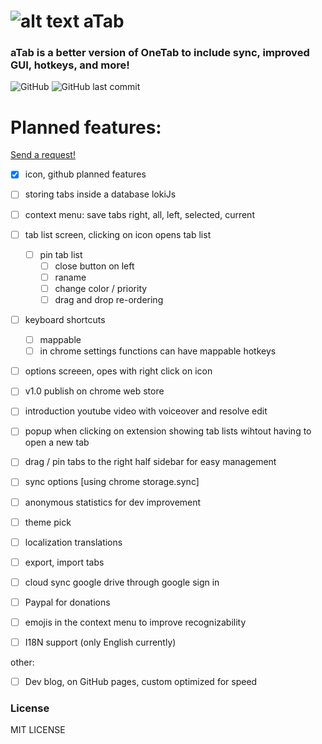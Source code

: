 # ![alt text](https://github.com/ArtDor2/noTab/blob/master/src/assets/icons/a48.png "aTab") aTab
### aTab is a better version of OneTab to include sync, improved GUI, hotkeys, and more!

<p>
  <img src="https://img.shields.io/github/license/ArtDor2/aTab.svg?style=flat-square" alt="GitHub">
  <img src="https://img.shields.io/github/last-commit/ArtDor2/aTab.svg?style=flat-square" alt="GitHub last commit">
</p>

# Planned features:
[Send a request!](https://github.com/ArtDor2/aTab/issues/new "Send request!")

 - [x] icon, github planned features
 - [ ] storing tabs inside a database lokiJs
 - [ ] context menu: save tabs right, all, left, selected, current
 - [ ] tab list screen, clicking on icon opens tab list
 	- [ ] pin tab list
		- [ ] close button on left
		- [ ] raname
		- [ ] change color / priority
		- [ ] drag and drop re-ordering
 - [ ] keyboard shortcuts
	- [ ] mappable
	- [ ] in chrome settings functions can have mappable hotkeys
 - [ ] options screeen, opes with right click on icon
 
 - [ ] v1.0 publish on chrome web store 
 - [ ] introduction youtube video with voiceover and resolve edit
 
 - [ ] popup when clicking on extension showing tab lists wihtout having to open a new tab
 - [ ] drag / pin tabs to the right half sidebar for easy management

 - [ ] sync options [using chrome storage.sync]
 - [ ] anonymous statistics for dev improvement
 - [ ] theme pick
 - [ ] localization translations
 - [ ] export, import tabs
 - [ ] cloud sync google drive through google sign in
 - [ ] Paypal for donations
 - [ ] emojis in the context menu to improve recognizability
 - [ ] I18N support (only English currently)
 
 other:
 - [ ] Dev blog, on GitHub pages, custom optimized for speed
 
### License

MIT LICENSE

